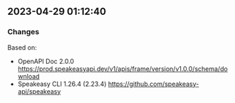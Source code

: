 

## 2023-04-29 01:12:40
### Changes
Based on:
- OpenAPI Doc 2.0.0 https://prod.speakeasyapi.dev/v1/apis/frame/version/v1.0.0/schema/download
- Speakeasy CLI 1.26.4 (2.23.4) https://github.com/speakeasy-api/speakeasy